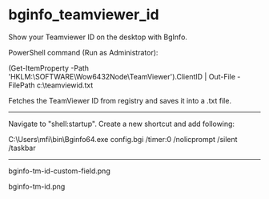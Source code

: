 # bginfo_teamviewer_id
Show your Teamviewer ID on the desktop with BgInfo.

PowerShell command (Run as Administrator):

(Get-ItemProperty -Path 'HKLM:\SOFTWARE\Wow6432Node\TeamViewer').ClientID | Out-File -FilePath c:\teamviewid.txt

Fetches the TeamViewer ID from registry and saves it into a .txt file.

-----------------------------------------------------------------------------------------------------------------

Navigate to "shell:startup". Create a new shortcut and add following:

C:\Users\mfi\bin\Bginfo64.exe config.bgi /timer:0 /nolicprompt /silent /taskbar

-----------------------------------------------------------------------------------------------------------------

bginfo-tm-id-custom-field.png

bginfo-tm-id.png
